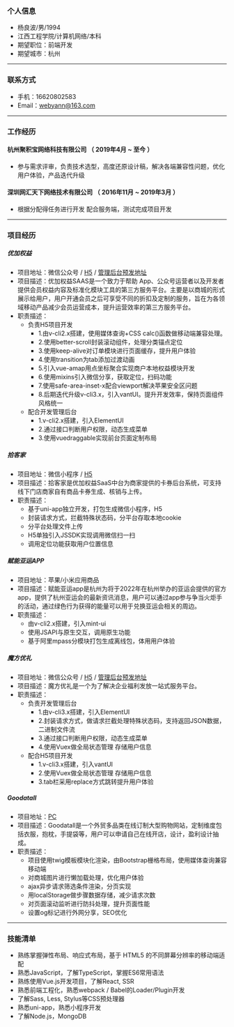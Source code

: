 ### 个人信息

 - 杨良波/男/1994
 - 江西工程学院/计算机网络/本科
 - 期望职位：前端开发
 - 期望城市：杭州

---

### 联系方式

- 手机：16620802583
- Email：webyann@163.com

---

### 工作经历

#### 杭州聚积宝网络科技有限公司 （ 2019年4月 ~ 至今 ）
  - 参与需求评审，负责技术选型，高度还原设计稿，解决各端兼容性问题，优化用户体验，产品迭代升级


#### 深圳网汇天下网络技术有限公司 （ 2016年11月 ~ 2019年3月 ）
  - 根据分配得任务进行开发 配合服务端，测试完成项目开发

---

### 项目经历

##### 优加权益

  - 项目地址：微信公众号 / [H5](https://v.urpass.cn/f/q/100000.html) / [管理后台预发地址](https://prev-vip.urpass.cn/admin/index.html#/)
  - 项目描述：优加权益SAAS是一个致力于帮助 App、公众号运营者以及开发者提供会员权益内容及标准化模块工具的第三方服务平台。主要是以商城的形式展示给用户，用户开通会员之后可享受不同的折扣及定制的服务，旨在为各领域移动产品减少会员运营成本，提升运营效率的第三方服务平台。
  - 职责描述：
    - 负责H5项目开发
      - 1.由v-cli2.x搭建，使用媒体查询+CSS calc()函数做移动端兼容处理。
      - 2.使用better-scroll封装滚动组件，处理分类锚点定位
      - 3.使用keep-alive对订单模块进行页面缓存，提升用户体验
      - 4.使用transition为tab添加过渡动画
      - 5.引入vue-amap用点坐标聚合实现商户本地权益模块开发
      - 6.使用mixins引入微信分享，获取定位，扫码功能
      - 7.使用safe-area-inset-x配合viewport解决苹果安全区问题
      - 8.后期迭代升级v-cli3.x，引入vantUI。提升开发效率，保持页面组件风格统一
    - 配合开发管理后台
      - 1.v-cli2.x搭建，引入ElementUI
      - 2.通过接口判断用户权限，动态生成菜单
      - 3.使用vuedraggable实现前台页面定制布局

##### 拾客家

  - 项目地址：微信小程序 / [H5](http://v.urpass.cn/cash/ticket/index.html/)
  - 项目描述：拾客家是优加权益SaaS中台为商家提供的卡券后台系统，可支持线下门店商家自有商品卡券生成、核销与上传。
  - 职责描述：
    - 基于uni-app独立开发，打包生成微信小程序，H5
    - 封装请求方式，拦截特殊状态码，分平台存取本地cookie
    - 分平台处理文件上传
    - H5单独引入JSSDK实现调用微信扫一扫
    - 调用定位功能获取用户位置信息

##### 赋能亚运APP
  - 项目地址：苹果/小米应用商品
  - 项目描述：赋能亚运app是杭州为将于2022年在杭州举办的亚运会提供的官方app，提供了杭州亚运会的最新资讯消息，用户可以通过app参与争当火炬手的活动，通过绿色行为获得的能量可以用于兑换亚运会相关的周边。
  - 职责描述：
    - 由v-cli2.x搭建，引入mint-ui
    - 使用JSAPI与原生交互，调用原生功能
    - 基于阿里mpass分模块打包生成离线包，体用用户体验

##### 魔方优礼
  - 项目地址：微信公众号 / [H5](http://m.cubegift.cn/vuepagehistory/home) / [管理后台预发地址](http://prev-admin.cubegift.cn/)
  - 项目描述：魔方优礼是一个为了解决企业福利发放一站式服务平台。
  - 职责描述：
    - 负责开发管理后台
      - 1.由v-cli3.x搭建，引入ElementUI
      - 2.封装请求方式，做请求拦截处理特殊状态码，支持返回JSON数据，二进制文件流
      - 3.通过接口判断用户权限，动态生成菜单
      - 4.使用Vuex做全局状态管理 存储用户信息
    - 配合H5项目开发
      - 1.v-cli3.x搭建，引入vantUI
      - 2.使用Vuex做全局状态管理 存储用户信息
      - 3.tab栏采用replace方式跳转提升用户体验

##### Goodatall

  - 项目地址：[PC](https://www.goodatall.com/)
  - 项目描述：Goodatall是一个外贸多品类在线订制大型购物网站，定制维度包括衣服，抱枕，手提袋等，用户可以申请自己在线开店，设计，盈利设计抽成。
  - 职责描述：
    - 项目使用twig模板模块化渲染，由Bootstrap栅格布局，使用媒体查询兼容移动端
    - 对商城图片进行懒加载处理，优化用户体验
    - ajax异步请求筛选条件渲染，分页实现
    - 用localStorage做步骤数据存储，减少请求次数
    - 对页面滚动监听进行防抖处理，提升页面性能
    - 设置og标记进行外网分享，SEO优化

---

### 技能清单
- 熟练掌握弹性布局、响应式布局，基于 HTML5 的不同屏幕分辨率的移动端适配
- 熟悉JavaScript，了解TypeScript，掌握ES6常用语法
- 熟练使用Vue.js开发项目，了解React, SSR
- 熟悉前端工程化，熟悉webpack / Babel的Loader/Plugin开发
- 了解Sass, Less, Stylus等CSS预处理器
- 熟悉uni-app，熟悉小程序开发
- 了解Node.js，MongoDB
